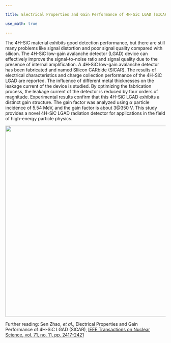 ```yaml
---

title: Electrical Properties and Gain Performance of 4H-SiC LGAD (SICAR)

use_math: true  

---
```





The 4H-SiC material exhibits good detection performance, but there are still many problems like signal distortion and poor signal quality compared with silicon. The 4H-SiC low-gain avalanche detector (LGAD) device can effectively improve the signal-to-noise ratio and signal quality due to the presence of internal amplification. A 4H-SiC low-gain avalanche detector has been fabricated and named SIlicon CARbide (SICAR). The results of electrical characteristics and charge collection performance of the 4H-SiC LGAD are reported. The influence of different metal thicknesses on the leakage current of the device is studied. By optimizing the fabrication process, the leakage current of the detector is reduced by four orders of magnitude. Experimental results confirm that this 4H-SiC LGAD exhibits a distinct gain structure. The gain factor was analyzed using $\alpha$ particle incidence of 5.54 MeV, and the gain factor is about 3@350 V. This study provides a novel 4H-SiC LGAD radiation detector for applications in the field of high-energy particle physics.

<a href="/docs/publications/p9_SiC_LGAD_fig1.png">

<img src="/docs/publications/p9_SiC_LGAD_fig1.png" width="600"/>

</a>







Further reading: Sen Zhao, _et al_., Electrical Properties and Gain Performance of 4H-SiC LGAD (SICAR), [IEEE Transactions on Nuclear Science, vol. 71, no. 11, pp. 2417-2421](https://doi.org/10.1109/TNS.2024.3471863) 